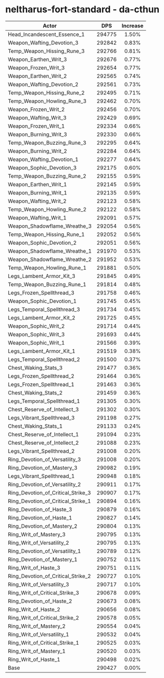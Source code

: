# neltharus-fort-standard - da-cthun
| Actor | DPS | Increase |
|---|:---:|:---:|
|Head_Incandescent_Essence_1|294775|1.50%|
|Weapon_Wafting_Devotion_3|292842|0.83%|
|Temp_Weapon_Hissing_Rune_3|292766|0.81%|
|Weapon_Earthen_Writ_3|292676|0.77%|
|Weapon_Frozen_Writ_3|292654|0.77%|
|Weapon_Earthen_Writ_2|292565|0.74%|
|Weapon_Wafting_Devotion_2|292561|0.73%|
|Temp_Weapon_Hissing_Rune_2|292495|0.71%|
|Temp_Weapon_Howling_Rune_3|292462|0.70%|
|Weapon_Frozen_Writ_2|292456|0.70%|
|Weapon_Wafting_Writ_3|292429|0.69%|
|Weapon_Frozen_Writ_1|292334|0.66%|
|Weapon_Burning_Writ_3|292330|0.66%|
|Temp_Weapon_Buzzing_Rune_3|292295|0.64%|
|Weapon_Burning_Writ_2|292284|0.64%|
|Weapon_Wafting_Devotion_1|292277|0.64%|
|Weapon_Sophic_Devotion_3|292175|0.60%|
|Temp_Weapon_Buzzing_Rune_2|292155|0.59%|
|Weapon_Earthen_Writ_1|292145|0.59%|
|Weapon_Burning_Writ_1|292135|0.59%|
|Weapon_Wafting_Writ_2|292123|0.58%|
|Temp_Weapon_Howling_Rune_2|292122|0.58%|
|Weapon_Wafting_Writ_1|292091|0.57%|
|Weapon_Shadowflame_Wreathe_3|292054|0.56%|
|Temp_Weapon_Hissing_Rune_1|292052|0.56%|
|Weapon_Sophic_Devotion_2|292051|0.56%|
|Weapon_Shadowflame_Wreathe_1|291970|0.53%|
|Weapon_Shadowflame_Wreathe_2|291952|0.53%|
|Temp_Weapon_Howling_Rune_1|291881|0.50%|
|Legs_Lambent_Armor_Kit_3|291845|0.49%|
|Temp_Weapon_Buzzing_Rune_1|291814|0.48%|
|Legs_Frozen_Spellthread_3|291758|0.46%|
|Weapon_Sophic_Devotion_1|291745|0.45%|
|Legs_Temporal_Spellthread_3|291734|0.45%|
|Legs_Lambent_Armor_Kit_2|291725|0.45%|
|Weapon_Sophic_Writ_2|291714|0.44%|
|Weapon_Sophic_Writ_3|291693|0.44%|
|Weapon_Sophic_Writ_1|291566|0.39%|
|Legs_Lambent_Armor_Kit_1|291519|0.38%|
|Legs_Temporal_Spellthread_2|291500|0.37%|
|Chest_Waking_Stats_3|291477|0.36%|
|Legs_Frozen_Spellthread_2|291464|0.36%|
|Legs_Frozen_Spellthread_1|291463|0.36%|
|Chest_Waking_Stats_2|291459|0.36%|
|Legs_Temporal_Spellthread_1|291305|0.30%|
|Chest_Reserve_of_Intellect_3|291302|0.30%|
|Legs_Vibrant_Spellthread_3|291198|0.27%|
|Chest_Waking_Stats_1|291133|0.24%|
|Chest_Reserve_of_Intellect_1|291094|0.23%|
|Chest_Reserve_of_Intellect_2|291088|0.23%|
|Legs_Vibrant_Spellthread_2|291008|0.20%|
|Ring_Devotion_of_Versatility_3|291008|0.20%|
|Ring_Devotion_of_Mastery_3|290982|0.19%|
|Legs_Vibrant_Spellthread_1|290948|0.18%|
|Ring_Devotion_of_Versatility_2|290911|0.17%|
|Ring_Devotion_of_Critical_Strike_3|290907|0.17%|
|Ring_Devotion_of_Critical_Strike_1|290894|0.16%|
|Ring_Devotion_of_Haste_3|290879|0.16%|
|Ring_Devotion_of_Haste_1|290827|0.14%|
|Ring_Devotion_of_Mastery_2|290804|0.13%|
|Ring_Writ_of_Mastery_3|290795|0.13%|
|Ring_Writ_of_Versatility_2|290795|0.13%|
|Ring_Devotion_of_Versatility_1|290789|0.12%|
|Ring_Devotion_of_Mastery_1|290752|0.11%|
|Ring_Writ_of_Haste_3|290751|0.11%|
|Ring_Devotion_of_Critical_Strike_2|290727|0.10%|
|Ring_Writ_of_Versatility_3|290717|0.10%|
|Ring_Writ_of_Critical_Strike_3|290678|0.09%|
|Ring_Devotion_of_Haste_2|290673|0.08%|
|Ring_Writ_of_Haste_2|290656|0.08%|
|Ring_Writ_of_Critical_Strike_2|290578|0.05%|
|Ring_Writ_of_Mastery_2|290554|0.04%|
|Ring_Writ_of_Versatility_1|290532|0.04%|
|Ring_Writ_of_Critical_Strike_1|290525|0.03%|
|Ring_Writ_of_Mastery_1|290520|0.03%|
|Ring_Writ_of_Haste_1|290498|0.02%|
|Base|290427|0.00%|

